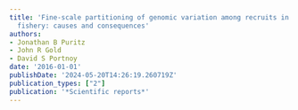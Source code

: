 ```yaml
---
title: 'Fine-scale partitioning of genomic variation among recruits in an exploited
  fishery: causes and consequences'
authors:
- Jonathan B Puritz
- John R Gold
- David S Portnoy
date: '2016-01-01'
publishDate: '2024-05-20T14:26:19.260719Z'
publication_types: ["2"]
publication: '*Scientific reports*'
---
```

